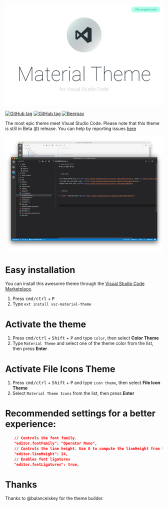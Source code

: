 
<p align="center"><img width="620px" src="assets/header.jpg"/></p>

[![GitHub tag](https://img.shields.io/github/release/equinusocio/vsc-material-theme.svg?style=flat-square)](https://github.com/equinusocio/vsc-material-theme/releases)   [![GitHub tag](https://img.shields.io/github/issues/equinusocio/vsc-material-theme.svg?style=flat-square)](https://github.com/equinusocio/vsc-material-theme/issues)   [![Beerpay](https://beerpay.io/equinusocio/vsc-material-theme/badge.svg?style=beer)](https://beerpay.io/equinusocio/vsc-material-theme)

The most epic theme meet Visual Studio Code. Please note that this theme is still in Beta (β) release. You can help by reporting issues [here](https://github.com/equinusocio/vsc-material-theme/issues)

<p align="center"><img width="650px" src="assets/screen.jpg"></p>

# Easy installation
You can install this awesome theme through the [Visual Studio Code Marketplace](https://marketplace.visualstudio.com/items?itemName=Equinusocio.vsc-material-theme).
1. Press <kbd>cmd/ctrl</kbd> + <kbd>P</kbd>
2. Type `ext install vsc-material-theme`



# Activate the theme

1. Press <kbd>cmd/ctrl</kbd> + <kbd>Shift</kbd> + <kbd>P</kbd> and type `color`, then select **Color Theme**
2. Type `Material Theme` and select one of the theme color from the list, then press **Enter**

# Activate File Icons Theme

1. Press <kbd>cmd/ctrl</kbd> + <kbd>Shift</kbd> + <kbd>P</kbd> and type `icon theme`, then select **File Icon Theme**
2. Select `Material Theme Icons` from the list, then press **Enter**

# Recommended settings for a better experience:

```json
    // Controls the font family.
    "editor.fontFamily": "Operator Mono",
    // Controls the line height. Use 0 to compute the lineHeight from the fontSize.
    "editor.lineHeight": 24,
    // Enables font ligatures
    "editor.fontLigatures": true,
```

# Thanks
Thanks to @balanceiskey for the theme builder.